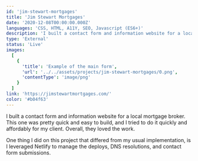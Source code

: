 ```yaml
---
id: 'jim-stewart-mortgages'
title: 'Jim Stewart Mortgages'
date: '2020-12-08T00:00:00.000Z'
languages: 'CSS, HTML, A11Y, SEO, Javascript (ES6+)'
description: 'I built a contact form and information website for a local mortgage broker'
type: 'External'
status: 'Live'
images:
  [
    {
      'title': 'Example of the main form',
      'url': '../../assets/projects/jim-stewart-mortgages/0.png',
      'contentType': 'image/png'
    }
  ]
link: 'https://jimstewartmortgages.com/'
color: '#b04f63'
---
```


I built a contact form and information website for a local mortgage broker. This one was pretty quick and easy to build, and I tried to do it quickly and affordably for my client. Overall, they loved the work.

One thing I did on this project that differed from my usual implementation, is I leveraged Netlify to manage the deploys, DNS resolutions, and contact form submissions.

